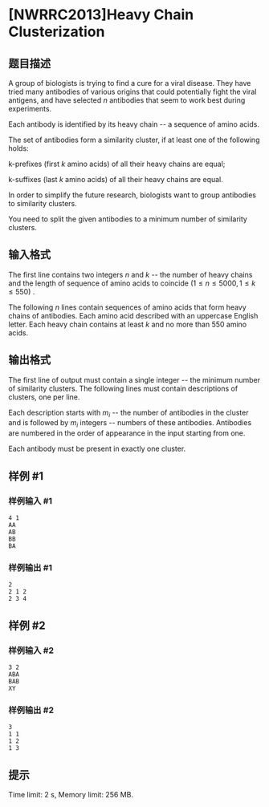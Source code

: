 # [NWRRC2013]Heavy Chain Clusterization

## 题目描述



A group of biologists is trying to find a cure for a viral disease. They have tried many antibodies of various origins that could potentially fight the viral antigens, and have selected $n$ antibodies that seem to work best during experiments.

Each antibody is identified by its heavy chain -- a sequence of amino acids.

The set of antibodies form a similarity cluster, if at least one of the following holds:

k-prefixes (first $k$ amino acids) of all their heavy chains are equal;

k-suffixes (last $k$ amino acids) of all their heavy chains are equal.

In order to simplify the future research, biologists want to group antibodies to similarity clusters.

You need to split the given antibodies to a minimum number of similarity clusters.



## 输入格式



The first line contains two integers $n$ and $k$ -- the number of heavy chains and the length of sequence of amino acids to coincide $(1 \le n \le 5 000 , 1 \le k \le 550)$ .

The following $n$ lines contain sequences of amino acids that form heavy chains of antibodies. Each amino acid described with an uppercase English letter. Each heavy chain contains at least $k$ and no more than $550$ amino acids.



## 输出格式



The first line of output must contain a single integer -- the minimum number of similarity clusters. The following lines must contain descriptions of clusters, one per line.

Each description starts with $m_i$ -- the number of antibodies in the cluster and is followed by $m_i$ integers -- numbers of these antibodies. Antibodies are numbered in the order of appearance in the input starting from one.

Each antibody must be present in exactly one cluster.



## 样例 #1

### 样例输入 #1
```
4 1
AA
AB
BB
BA
```

### 样例输出 #1

```
2
2 1 2
2 3 4
```

## 样例 #2

### 样例输入 #2
```
3 2
ABA
BAB
XY
```

### 样例输出 #2

```
3
1 1
1 2
1 3
```

## 提示

Time limit: 2 s, Memory limit: 256 MB. 


